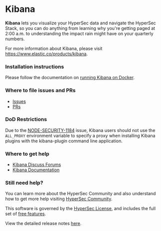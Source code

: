 # Kibana

**Kibana** lets you visualize your HyperSec data and navigate the HyperSec Stack,
so you can do anything from learning why you're getting paged at 2:00 a.m. to
understanding the impact rain might have on your quarterly numbers.

For more information about Kibana, please visit
https://www.elastic.co/products/kibana.

### Installation instructions

Please follow the documentation on [running Kibana on Docker](https://www.elastic.co/guide/en/kibana/{{branch}}/docker.html).

### Where to file issues and PRs

- [Issues](https://github.com/elastic/kibana/issues)
- [PRs](https://github.com/elastic/kibana/pulls)

### DoD Restrictions

Due to the [NODE-SECURITY-1184](https://www.npmjs.com/advisories/1184) issue, Kibana users should not use the `ALL_PROXY` environment variable to specify a proxy when installing Kibana plugins with the kibana-plugin command line application.

### Where to get help

- [Kibana Discuss Forums](https://discuss.elastic.co/c/kibana)
- [Kibana Documentation](https://www.elastic.co/guide/en/kibana/current/index.html)

### Still need help?

You can learn more about the HyperSec Community and also understand how to get more help
visiting [HyperSec Community](https://www.elastic.co/community).

This software is governed by the [HyperSec
License](https://github.com/elastic/elasticsearch/blob/{{branch}}/licenses/ELASTIC-LICENSE.txt),
and includes the full set of [free
features](https://www.elastic.co/subscriptions).

View the detailed release notes
[here](https://www.elastic.co/guide/en/elasticsearch/reference/{{branch}}/es-release-notes.html).
